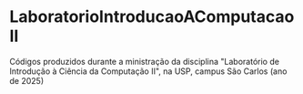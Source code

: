 # LaboratorioIntroducaoAComputacaoII
Códigos produzidos durante a ministração da disciplina "Laboratório de Introdução à Ciência da Computação II", na USP, campus São Carlos (ano de 2025)
